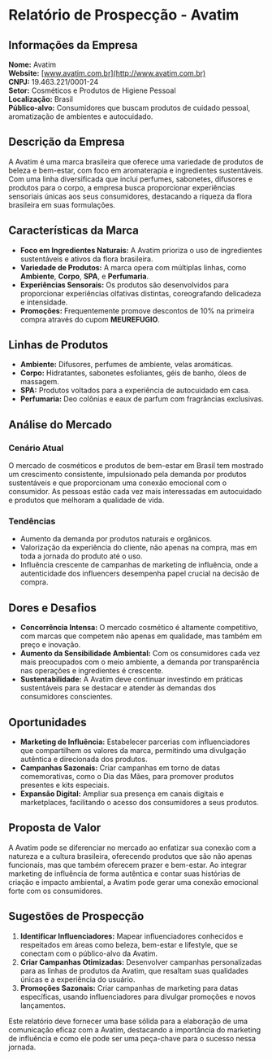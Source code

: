 # Relatório de Prospecção - Avatim

## Informações da Empresa
**Nome:** Avatim  
**Website:** [www.avatim.com.br](http://www.avatim.com.br)  
**CNPJ:** 19.463.221/0001-24  
**Setor:** Cosméticos e Produtos de Higiene Pessoal  
**Localização:** Brasil  
**Público-alvo:** Consumidores que buscam produtos de cuidado pessoal, aromatização de ambientes e autocuidado.

## Descrição da Empresa
A Avatim é uma marca brasileira que oferece uma variedade de produtos de beleza e bem-estar, com foco em aromaterapia e ingredientes sustentáveis. Com uma linha diversificada que inclui perfumes, sabonetes, difusores e produtos para o corpo, a empresa busca proporcionar experiências sensoriais únicas aos seus consumidores, destacando a riqueza da flora brasileira em suas formulações.

## Características da Marca
- **Foco em Ingredientes Naturais:** A Avatim prioriza o uso de ingredientes sustentáveis e ativos da flora brasileira.
- **Variedade de Produtos:** A marca opera com múltiplas linhas, como **Ambiente**, **Corpo**, **SPA**, e **Perfumaria**.
- **Experiências Sensorais:** Os produtos são desenvolvidos para proporcionar experiências olfativas distintas, coreografando delicadeza e intensidade.
- **Promoções:** Frequentemente promove descontos de 10% na primeira compra através do cupom **MEUREFUGIO**.

## Linhas de Produtos
- **Ambiente:** Difusores, perfumes de ambiente, velas aromáticas.
- **Corpo:** Hidratantes, sabonetes esfoliantes, géis de banho, óleos de massagem.
- **SPA:** Produtos voltados para a experiência de autocuidado em casa.
- **Perfumaria:** Deo colônias e eaux de parfum com fragrâncias exclusivas.

## Análise do Mercado
### Cenário Atual
O mercado de cosméticos e produtos de bem-estar em Brasil tem mostrado um crescimento consistente, impulsionado pela demanda por produtos sustentáveis e que proporcionam uma conexão emocional com o consumidor. As pessoas estão cada vez mais interessadas em autocuidado e produtos que melhoram a qualidade de vida.

### Tendências
- Aumento da demanda por produtos naturais e orgânicos.
- Valorização da experiência do cliente, não apenas na compra, mas em toda a jornada do produto até o uso.
- Influência crescente de campanhas de marketing de influência, onde a autenticidade dos influencers desempenha papel crucial na decisão de compra.

## Dores e Desafios
- **Concorrência Intensa:** O mercado cosmético é altamente competitivo, com marcas que competem não apenas em qualidade, mas também em preço e inovação.
- **Aumento da Sensibilidade Ambiental:** Com os consumidores cada vez mais preocupados com o meio ambiente, a demanda por transparência nas operações e ingredientes é crescente.
- **Sustentabilidade:** A Avatim deve continuar investindo em práticas sustentáveis para se destacar e atender às demandas dos consumidores conscientes.

## Oportunidades
- **Marketing de Influência:** Estabelecer parcerias com influenciadores que compartilhem os valores da marca, permitindo uma divulgação autêntica e direcionada dos produtos.
- **Campanhas Sazonais:** Criar campanhas em torno de datas comemorativas, como o Dia das Mães, para promover produtos presentes e kits especiais.
- **Expansão Digital:** Ampliar sua presença em canais digitais e marketplaces, facilitando o acesso dos consumidores a seus produtos.

## Proposta de Valor
A Avatim pode se diferenciar no mercado ao enfatizar sua conexão com a natureza e a cultura brasileira, oferecendo produtos que são não apenas funcionais, mas que também oferecem prazer e bem-estar. Ao integrar marketing de influência de forma autêntica e contar suas histórias de criação e impacto ambiental, a Avatim pode gerar uma conexão emocional forte com os consumidores.

## Sugestões de Prospecção
1. **Identificar Influenciadores:** Mapear influenciadores conhecidos e respeitados em áreas como beleza, bem-estar e lifestyle, que se conectam com o público-alvo da Avatim.
2. **Criar Campanhas Otimizadas:** Desenvolver campanhas personalizadas para as linhas de produtos da Avatim, que resaltam suas qualidades únicas e a experiência do usuário.
3. **Promoções Sazonais:** Criar campanhas de marketing para datas específicas, usando influenciadores para divulgar promoções e novos lançamentos.

Este relatório deve fornecer uma base sólida para a elaboração de uma comunicação eficaz com a Avatim, destacando a importância do marketing de influência e como ele pode ser uma peça-chave para o sucesso nessa jornada.